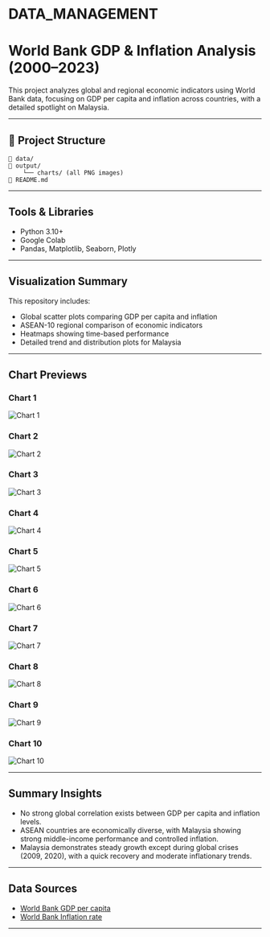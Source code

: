 # DATA_MANAGEMENT
# World Bank GDP & Inflation Analysis (2000–2023)

This project analyzes global and regional economic indicators using World Bank data, focusing on GDP per capita and inflation across countries, with a detailed spotlight on Malaysia.

---

## 📁 Project Structure

```
📁 data/
📁 output/
    └── charts/ (all PNG images)
📄 README.md
```

---

##  Tools & Libraries

- Python 3.10+
- Google Colab
- Pandas, Matplotlib, Seaborn, Plotly

---

##  Visualization Summary

This repository includes:
- Global scatter plots comparing GDP per capita and inflation
- ASEAN-10 regional comparison of economic indicators
- Heatmaps showing time-based performance
- Detailed trend and distribution plots for Malaysia

---

##  Chart Previews

### Chart 1
![Chart 1](output/charts/Global_Scatter_Plot_2000-2023.png)

### Chart 2
![Chart 2](output/charts/GDP_per_Capita_in_2023.png)

### Chart 3
![Chart 3](output/charts/ASEAN-10_GDP_per_Capita_2000–2023.png)

### Chart 4
![Chart 4](output/charts/ASEAN-10_Inflation_Rate_2000–2023.png)

### Chart 5
![Chart 5](output/charts/GDP_Heatmap.png)

### Chart 6
![Chart 6](output/charts/Inflation_Heatmap.png)

### Chart 7
![Chart 7](output/charts/Malaysia_GDP_vs_Inflation.png)

### Chart 8
![Chart 8](output/charts/Malaysia_Year-on-Year_GDP_per_Capita_Growth_Rate.png)

### Chart 9
![Chart 9](output/charts/Malaysia_GDP_vs_Inflation_(Scaled_Area_Difference).png)

### Chart 10
![Chart 10](output/charts/Inflation_Rate_Distribution_by_Decade.png)



---

##  Summary Insights

- No strong global correlation exists between GDP per capita and inflation levels.
- ASEAN countries are economically diverse, with Malaysia showing strong middle-income performance and controlled inflation.
- Malaysia demonstrates steady growth except during global crises (2009, 2020), with a quick recovery and moderate inflationary trends.

---

##  Data Sources

- [World Bank GDP per capita](https://data.worldbank.org/indicator/NY.GDP.PCAP.CD)
- [World Bank Inflation rate](https://data.worldbank.org/indicator/FP.CPI.TOTL.ZG)

---
